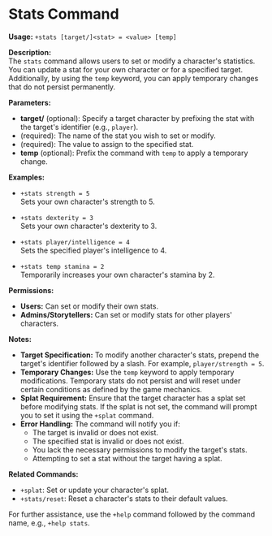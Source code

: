 # Stats Command

**Usage:** `+stats [target/]<stat> = <value> [temp]`

**Description:**\
The `stats` command allows users to set or modify a character's statistics. You
can update a stat for your own character or for a specified target.
Additionally, by using the `temp` keyword, you can apply temporary changes that
do not persist permanently.

**Parameters:**

- **target/** (optional): Specify a target character by prefixing the stat with
  the target's identifier (e.g., `player`).
- **<stat>** (required): The name of the stat you wish to set or modify.
- **<value>** (required): The value to assign to the specified stat.
- **temp** (optional): Prefix the command with `temp` to apply a temporary
  change.

**Examples:**

- `+stats strength = 5`\
  Sets your own character's strength to 5.

- `+stats dexterity = 3`\
  Sets your own character's dexterity to 3.

- `+stats player/intelligence = 4`\
  Sets the specified player's intelligence to 4.

- `+stats temp stamina = 2`\
  Temporarily increases your own character's stamina by 2.

**Permissions:**

- **Users:** Can set or modify their own stats.
- **Admins/Storytellers:** Can set or modify stats for other players'
  characters.

**Notes:**

- **Target Specification:** To modify another character's stats, prepend the
  target's identifier followed by a slash. For example, `player/strength = 5`.
- **Temporary Changes:** Use the `temp` keyword to apply temporary
  modifications. Temporary stats do not persist and will reset under certain
  conditions as defined by the game mechanics.
- **Splat Requirement:** Ensure that the target character has a splat set before
  modifying stats. If the splat is not set, the command will prompt you to set
  it using the `+splat` command.
- **Error Handling:** The command will notify you if:
  - The target is invalid or does not exist.
  - The specified stat is invalid or does not exist.
  - You lack the necessary permissions to modify the target's stats.
  - Attempting to set a stat without the target having a splat.

**Related Commands:**

- `+splat`: Set or update your character's splat.
- `+stats/reset`: Reset a character's stats to their default values.

For further assistance, use the `+help` command followed by the command name,
e.g., `+help stats`.
